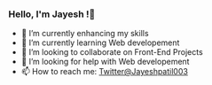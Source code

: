 ### Hello, I'm Jayesh !👋


- 🔭 I’m currently enhancing my skills
- 🌱 I’m currently learning Web developement
- 👯 I’m looking to collaborate on Front-End Projects
- 🤔 I’m looking for help with Web developement
- 📫 How to reach me: [Twitter@Jayeshpatil003](https://twitter.com/Jayeshpatil003)
